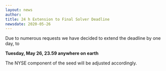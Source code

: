 ```yaml
---
layout: news
author:
title: 24 h Extension to Final Solver Deadline
newsdate: 2020-05-26
---
```

Due to numerous requests we have decided to extend the deadline by one day, to

  **Tuesday, May 26, 23.59 anywhere on earth**

The NYSE component of the seed will be adjusted accordingly.
